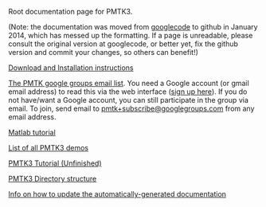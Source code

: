 Root documentation page for PMTK3.

(Note: the documentation was moved from
<a href="https://code.google.com/p/pmtk3/w/list">googlecode</a>
to github in January 2014, which has messed up the formatting.
If a page is unreadable, please consult the original version
at googlecode, or better yet, fix the github version and commit your changes, so others can benefit!)


<a href="https://github.com/probml/pmtk3/wiki/installation">Download and Installation instructions</a>

<a href="http://groups.google.com/group/pmtk">The PMTK google groups email list</a>.
You need a Google account (or gmail email address) to read this via the web interface ([sign up here](https://accounts.google.com/NewAccount)). If you do not have/want a Google account, you can still participate in the group via email. To join, send email to pmtk+subscribe@googlegroups.com from any email address.

<a href="http://ubcmatlabguide.github.io">Matlab tutorial</a>

<a href="https://github.com/probml/pmtk3/wiki/Demos">List of all PMTK3 demos</a>

<a href="https://github.com/probml/pmtk3/wiki/Tutorial">PMTK3 Tutorial (Unfinished)</a>

 <a href="https://github.com/probml/pmtk3/wiki/dirStructure">PMTK3 Directory structure</a>

  <a href="https://github.com/probml/pmtk3/wiki/updatingDocumentation"> Info on how to update the automatically-generated documentation</a>
